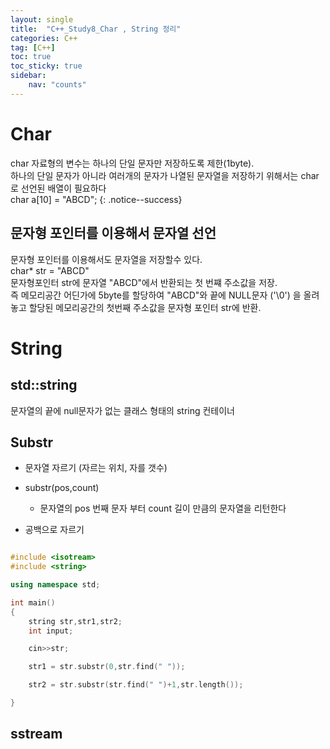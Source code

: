```yaml
---
layout: single
title:  "C++_Study8_Char , String 정리"
categories: C++
tag: [C++]
toc: true
toc_sticky: true
sidebar:
    nav: "counts"
---
```


# Char

char 자료형의 변수는 하나의 단일 문자만 저장하도록 제한(1byte).   
하나의 단일 문자가 아니라 여러개의 문자가 나열된 문자열을 저장하기 위해서는 char 로 선언된 배열이 필요하다   
char a[10] = "ABCD";
{: .notice--success}   

##  문자형 포인터를 이용해서 문자열 선언

문자형 포인터를 이용해서도 문자열을 저장할수 있다.   
char* str = "ABCD"   
문자형포인터 str에 문자열 "ABCD"에서 반환되는 첫 번쨰 주소값을 저장.    
즉 메모리공간 어딘가에 5byte를 할당하여 "ABCD"와 끝에 NULL문자 ('\0') 을 올려놓고 할당된 메모리공간의 첫번째 주소값을 문자형 포인터 str에 반환.

# String

## std::string
문자열의 끝에 null문자가 없는 클래스 형태의 string 컨테이너

## Substr
   
* 문자열 자르기 (자르는 위치, 자를 갯수)
   
* substr(pos,count)
    * 문자열의 pos 번째 문자 부터 count 길이 만큼의 문자열을 리턴한다

* 공백으로 자르기

```cpp

#include <isotream>
#include <string>

using namespace std;

int main()
{
    string str,str1,str2;
    int input;

    cin>>str;

    str1 = str.substr(0,str.find(" "));

    str2 = str.substr(str.find(" ")+1,str.length());

}

```

## sstream

```cpp

```
